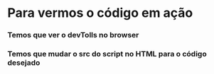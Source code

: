 # Para vermos o código em ação

### Temos que ver o devTolls no browser
### Temos que mudar o src do script no HTML para o código desejado